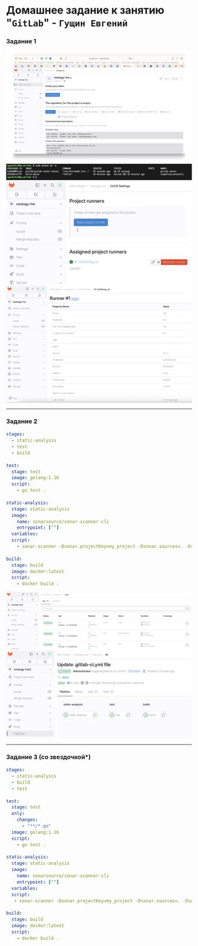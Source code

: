 # Домашнее задание к занятию "`GitLab`" - `Гущин Евгений`

### Задание 1

![Project](../img/Task8_2.png?raw=true)
![Runner](../img/Task8_1.png?raw=true)
![Runner2](../img/Task8_3.png?raw=true)
![Runner3](../img/Task8_4.png?raw=true)


---

### Задание 2

```yaml
stages:
  - static-analysis
  - test
  - build

test:
  stage: test
  image: golang:1.16
  script:
    - go test .

static-analysis:
  stage: static-analysis
  image:
    name: sonarsource/sonar-scanner-cli
    entrypoint: [""]
  variables:
  script:
    - sonar-scanner -Dsonar.projectKey=my_project -Dsonar.sources=. -Dsonar.host.url=http://http://158.160.3.26:9000 -Dsonar.login=sqp_e18a39c96a85d2095e9d64f7b2f80ca82f0ad004

build:
  stage: build
  image: docker:latest
  script:
    - docker build .
```
![Build results](../img/Task8_2_1.png?raw=true "Build results")
![Build results2](../img/Task8_2_2.png?raw=true "Build results 2")

---

### Задание 3 (со звездочкой*)

```yaml
stages:
  - static-analysis
  - build
  - test

test:
  stage: test
  only:
    changes:
      - "**/*.go"
  image: golang:1.16
  script:
    - go test .

static-analysis:
  stage: static-analysis
  image:
    name: sonarsource/sonar-scanner-cli
    entrypoint: [""]
  variables:
  script:
   - sonar-scanner -Dsonar.projectKey=my_project -Dsonar.sources=. -Dsonar.host.url=http://158.160.3.26:9000 -Dsonar.login=sqp_e18a39c96a85d2095e9d64f7b2f80ca82f0ad004

build:
  stage: build
  image: docker:latest
  script:
    - docker build .
```
